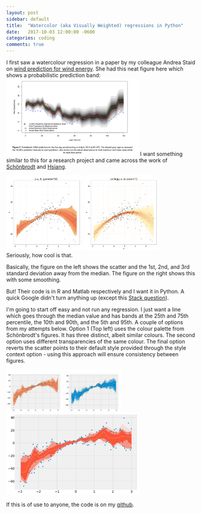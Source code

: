 ```yaml
---
layout: post
sidebar: default
title:  "Watercolor (aka Visually Weighted) regressions in Python"
date:   2017-10-03 12:00:00 -0600
categories: coding
comments: true
---
```

I first saw a watercolour regression in a paper by my colleague Andrea Staid on [wind prediction for wind energy](http://pierrepinson.com/docs/Staid2013_maxwind_revised.pdf).
She had this neat figure here which shows a probabilistic prediction band:
<img class ="image" src="/img/blog/staid.png"  width = "70%">
I want something similar to this for a research project and came across the work of [Schönbrodt](http://www.nicebread.de/visually-weighted-watercolor-plots-new-variants-please-vote/) and [Hsiang](http://www.fight-entropy.com/2012/08/watercolor-regression.html).
<div class="cent">
  <img src = '/img/blog/schonbrodt.jpeg' width="40%">
  <img src = '/img/blog/schonbrodt_2.jpeg' width="40%">
</div>
Seriously, how cool is that.

Basically, the figure on the left shows the scatter and the 1st, 2nd, and 3rd standard deviation away from the median. The figure on the right shows this with some smoothing.

But! Their code is in R and Matlab respectively and I want it in Python. A quick Google didn't turn anything up (except this [Stack question](https://stackoverflow.com/questions/12465608/python-scatter-plot-with-median-and-ci)).

I'm going to start off easy and not run any regression.
  I just want a line which goes through the median value and has bands at the 25th and 75th percentile, the 10th and 90th, and the 5th and 95th.
  A couple of options from my attempts below.
  Option 1 (Top left) uses the colour palette from Schönbrodt's figures. It has three distinct, albeit similar colours.
  The second option uses different transparencies of the same colour.
  The final option reverts the scatter points to their default style provided through the style context option - using this approach will ensure consistency between figures.

<div class="cent">
  <img src = '/img/blog/fig1.png' width="30%">
  <img src = '/img/blog/fig2.png' width="30%">
</div>
<img class ="image" src="/img/blog/fig3.png"  width = "70%">

If this is of use to anyone, the code is on my [github](https://github.com/tommlogan/watercolor).
